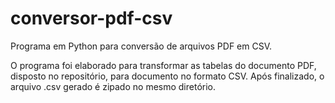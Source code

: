 # conversor-pdf-csv

Programa em Python para conversão de arquivos PDF em CSV.

O programa foi elaborado para transformar as tabelas do documento PDF, disposto no repositório, para documento no formato CSV. Após finalizado, o arquivo .csv gerado é zipado no mesmo diretório.
